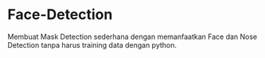 # Face-Detection
Membuat Mask Detection sederhana dengan memanfaatkan Face dan Nose Detection tanpa harus training data dengan python.
